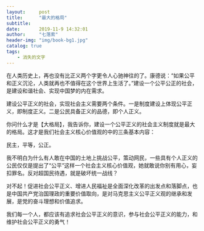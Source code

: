 ```yaml
---
layout:     post
title:      "最大的格局"
subtitle:  
date:       2019-11-9 14:32:01
author:     "七落索"
header-img: "img/book-bg1.jpg"
catalog: true
tags:
    - 消失的文字
---
```



<p id = "build"></p>
在人类历史上，再也没有比正义两个字更令人心驰神往的了。康德说：“如果公平和正义沉沦，人类就再也不值得在这个世界上生活了。”建设一个公平公正的社会，是建设和谐社会、实现中国梦的内在需求。  

建设公平正义的社会，实现社会主义需要两个条件。一是制度建设上体现公平正义，即制度正义。二是公民具备正义的品德，即个人正义。

你问什么才是【大格局】，我告诉你，建设一个公平正义的社会主义制度就是最大的格局。这才是我们社会主义核心价值观的中的三条基本内容：

民主，平等，公正。

我不明白为什么有人敢在中国的土地上挑战公平，策动网民，一些具有个人正义的公民仅仅是提出了“公平”这样一个社会主义核心价值观，她就敢说你别有用心，妄扣罪名。反对超国民待遇，就是破坏统一战线？

对不起！促进社会公平正义、增进人民福祉是全面深化改革的出发点和落脚点，也是中国共产党治国理政的重要价值取向，是对马克思主义公平正义观的继承和发展，是党的奋斗理想和价值追求。 

我们每一个人，都应该有追求社会公平正义的意识，参与社会公平正义的能力，和维护社会公平正义的勇气！

